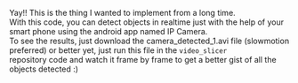 Yay!! This is the thing I wanted to implement from a long time.<br>
With this code, you can detect objects in realtime just with the help of your smart phone using the android app named IP Camera.<br>
To see the results, just download the camera_detected_1.avi file (slowmotion preferred) or better yet, just run this file in the <code>video_slicer </code> repository code and watch it frame by frame to get a better gist of all the objects detected :)
